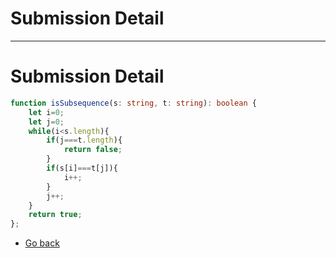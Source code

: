 # Submission Detail
---
# Submission Detail

```typescript
function isSubsequence(s: string, t: string): boolean {
    let i=0;
    let j=0;
    while(i<s.length){
        if(j===t.length){
            return false;
        }
        if(s[i]===t[j]){
            i++;
        }
        j++;
    }
    return true;
};
```
* [Go back](../readme.md)